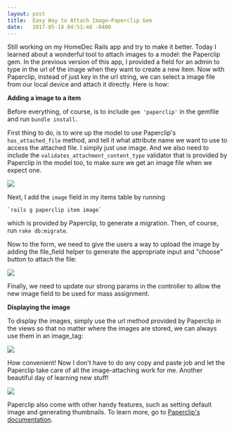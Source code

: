 ```yaml
---
layout: post
title:  Easy Way to Attach Image—Paperclip Gem
date:   2017-05-18 04:51:48 -0400
---
```



Still working on my HomeDec Rails app and try to make it better. Today I learned about a wonderful tool to attach images to a model: the Paperclip gem. In the previous version of this app, I provided a field for an admin to type in the url of the image when they want to create a new item. Now with Paperclip, instead of just key in the url string, we can select a image file from our local device and attach it directly. Here is how:

**Adding a image to a item**


Before everything, of course, is to include `gem 'paperclip'` in the gemfile and run `bundle install`. 

First thing to do, is to wire up the model to use Paperclip's `has_attached_file` method, and tell it what attribute name we want to use to access the attached file. I simply just use image. And we also need to include the `validates_attachment_content_type` validator that is provided by Paperclip in the model too, to make sure we get an image file when we expect one.

![](https://www.dropbox.com/s/63d9gcp325lbbti/%E8%9E%A2%E5%B9%95%E5%BF%AB%E7%85%A7%202017-05-18%20%E4%B8%8A%E5%8D%881.04.59.png?raw=1)

Next, I add the `image` field in my items table by running

    `rails g paperclip item image`

which is provided by Paperclip, to generate a migration. Then, of course, run `rake db:migrate`.

Now to the form, we need to give the users a way to upload the image by adding the file_field helper to generate the appropriate input and "choose" button to attach the file:

![](https://www.dropbox.com/s/bntugbadye1edfm/%E8%9E%A2%E5%B9%95%E5%BF%AB%E7%85%A7%202017-05-18%20%E4%B8%8A%E5%8D%881.17.55.png?raw=1)

Finally, we need to update our strong params in the controller to allow the new image field to be used for mass assignment.



**Displaying the image**


To display the images, simply use the url method provided by Paperclip in the views so that no matter where the images are stored, we can always use them in an image_tag:

![](https://www.dropbox.com/s/bup85si8qi9otz8/%E8%9E%A2%E5%B9%95%E5%BF%AB%E7%85%A7%202017-05-18%20%E4%B8%8A%E5%8D%881.35.12.png?raw=1)

How convenient! Now I don't have to do any copy and paste job and let the Paperclip take care of all the image-attaching work for me. Another beautiful day of learning new stuff!

![](https://media.giphy.com/media/94OPiy03NXCiQ/giphy.gif?response_id=591d6045423427cae1a04b05)


Paperclip also come with other handy features, such as setting default image and generating thumbnails. To learn more, go to [Paperclip's documentation](https://github.com/thoughtbot/paperclip). 



